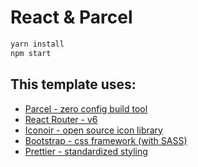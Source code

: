 # React & Parcel

```sh
yarn install
npm start
```

## This template uses:

- [Parcel - zero config build tool](https://parceljs.org/)
- [React Router - v6](https://reactrouter.com/docs/en/v6/getting-started/overview#configuring-routes)
- [Iconoir - open source icon library](https://github.com/iconoir-icons/iconoir)
- [Bootstrap - css framework (with SASS)](https://getbootstrap.com/)
- [Prettier - standardized styling](https://prettier.io/)